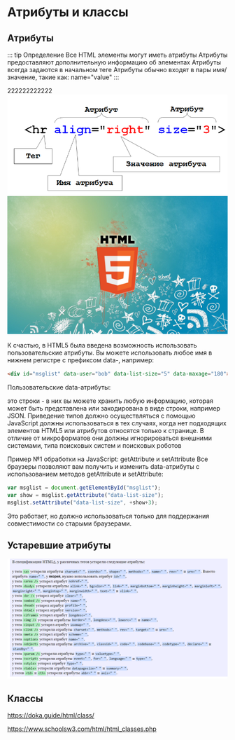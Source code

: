 # Атрибуты и классы

## Атрибуты
::: tip Определение
Все HTML элементы могут иметь атрибуты
Атрибуты предоставляют дополнительную информацию об элементах
Атрибуты всегда задаются в начальном теге
Атрибуты обычно входят в пары имя/значение, такие как: name="value"
:::

222222222222
![img.png](img.png)
![Alt for Imsage](../html/images/html-5.jpg)

К счастью, в HTML5 была введена возможность использовать пользовательские атрибуты. 
Вы можете использовать любое имя в нижнем регистре с префиксом data-, например:
```html
<div id="msglist" data-user="bob" data-list-size="5" data-maxage="180"></div>
```

Пользовательские data-атрибуты:

это строки - в них вы можете хранить любую информацию, которая может быть представлена 
или закодирована в виде строки, например JSON. Приведение типов должно осуществляться с 
помощью JavaScript
должны использоваться в тех случаях, когда нет подходящих элементов HTML5 или атрибутов
относятся только к странице. В отличие от микроформатов они должны игнорироваться 
внешними системами, типа поисковых систем и поисковых роботов

Пример №1 обработки на JavaScript: getAttribute и setAttribute
Все браузеры позволяют вам получить и изменить data-атрибуты с использованием методов 
getAttribute и setAttribute:

```javascript
var msglist = document.getElementById("msglist");
var show = msglist.getAttribute("data-list-size");
msglist.setAttribute("data-list-size", +show+3);
```
Это работает, но должно использоваться только для поддержания совместимости со старыми браузерами.

## Устаревшие атрибуты
![Alt for Imsage](../html/images/img3.png)

## Классы

https://doka.guide/html/class/

https://www.schoolsw3.com/html/html_classes.php